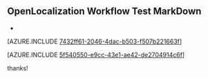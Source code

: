 ## OpenLocalization Workflow Test MarkDown
* 

[AZURE.INCLUDE [7432ff61-2046-4dac-b503-f507b221663f](calleeMd1.md)]



[AZURE.INCLUDE [5f540550-e9cc-43e1-ae42-de2704914c6f](calleeMd2.md)]

 
thanks!